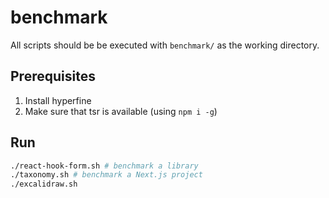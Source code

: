# benchmark

All scripts should be be executed with `benchmark/` as the working directory.

## Prerequisites

1. Install hyperfine
2. Make sure that tsr is available (using `npm i -g`)

## Run

```bash
./react-hook-form.sh # benchmark a library
./taxonomy.sh # benchmark a Next.js project
./excalidraw.sh 
```
